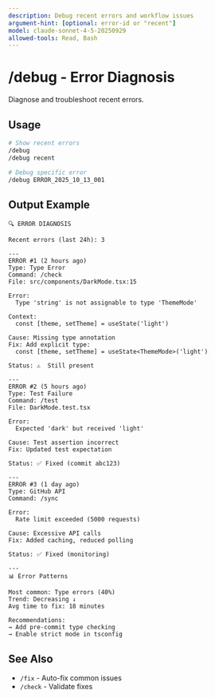 ```yaml
---
description: Debug recent errors and workflow issues
argument-hint: [optional: error-id or "recent"]
model: claude-sonnet-4-5-20250929
allowed-tools: Read, Bash
---
```


# /debug - Error Diagnosis

Diagnose and troubleshoot recent errors.

## Usage

```bash
# Show recent errors
/debug
/debug recent

# Debug specific error
/debug ERROR_2025_10_13_001
```

## Output Example

```
🔍 ERROR DIAGNOSIS

Recent errors (last 24h): 3

---
ERROR #1 (2 hours ago)
Type: Type Error
Command: /check
File: src/components/DarkMode.tsx:15

Error:
  Type 'string' is not assignable to type 'ThemeMode'

Context:
  const [theme, setTheme] = useState('light')

Cause: Missing type annotation
Fix: Add explicit type:
  const [theme, setTheme] = useState<ThemeMode>('light')

Status: ⚠️  Still present

---
ERROR #2 (5 hours ago)
Type: Test Failure
Command: /test
File: DarkMode.test.tsx

Error:
  Expected 'dark' but received 'light'

Cause: Test assertion incorrect
Fix: Updated test expectation

Status: ✅ Fixed (commit abc123)

---
ERROR #3 (1 day ago)
Type: GitHub API
Command: /sync

Error:
  Rate limit exceeded (5000 requests)

Cause: Excessive API calls
Fix: Added caching, reduced polling

Status: ✅ Fixed (monitoring)

---
📊 Error Patterns

Most common: Type errors (40%)
Trend: Decreasing ↓
Avg time to fix: 18 minutes

Recommendations:
→ Add pre-commit type checking
→ Enable strict mode in tsconfig
```

## See Also

- `/fix` - Auto-fix common issues
- `/check` - Validate fixes
